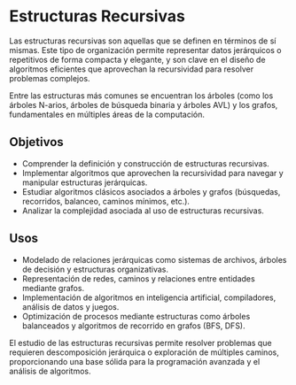 # Estructuras Recursivas

Las estructuras recursivas son aquellas que se definen en términos de sí mismas. Este tipo de organización permite representar datos jerárquicos o repetitivos de forma compacta y elegante, y son clave en el diseño de algoritmos eficientes que aprovechan la recursividad para resolver problemas complejos.

Entre las estructuras más comunes se encuentran los árboles (como los árboles N-arios, árboles de búsqueda binaria y árboles AVL) y los grafos, fundamentales en múltiples áreas de la computación.

## Objetivos

* Comprender la definición y construcción de estructuras recursivas.
* Implementar algoritmos que aprovechen la recursividad para navegar y manipular estructuras jerárquicas.
* Estudiar algoritmos clásicos asociados a árboles y grafos (búsquedas, recorridos, balanceo, caminos mínimos, etc.).
* Analizar la complejidad asociada al uso de estructuras recursivas.

## Usos

* Modelado de relaciones jerárquicas como sistemas de archivos, árboles de decisión y estructuras organizativas.
* Representación de redes, caminos y relaciones entre entidades mediante grafos.
* Implementación de algoritmos en inteligencia artificial, compiladores, análisis de datos y juegos.
* Optimización de procesos mediante estructuras como árboles balanceados y algoritmos de recorrido en grafos (BFS, DFS).

El estudio de las estructuras recursivas permite resolver problemas que requieren descomposición jerárquica o exploración de múltiples caminos, proporcionando una base sólida para la programación avanzada y el análisis de algoritmos.

